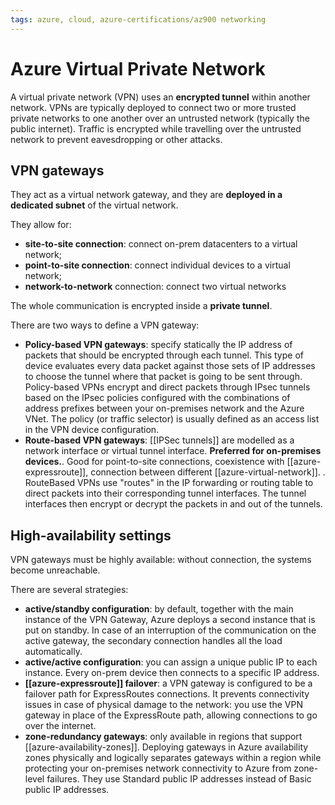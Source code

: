 ```yaml
---
tags: azure, cloud, azure-certifications/az900 networking
---
```


# Azure Virtual Private Network

A virtual private network (VPN) uses an **encrypted tunnel** within another network. VPNs are typically deployed to connect two or more trusted private networks to one another over an untrusted network (typically the public internet). Traffic is encrypted while travelling over the untrusted network to prevent eavesdropping or other attacks.

## VPN gateways

They act as a virtual network gateway, and they are **deployed in a dedicated subnet** of the virtual network.

They allow for:

- **site-to-site connection**: connect on-prem datacenters to a virtual network;
- **point-to-site connection**: connect individual devices to a virtual network;
- **network-to-network** connection: connect two virtual networks

The whole communication is encrypted inside a **private tunnel**.

There are two ways to define a VPN gateway:

- **Policy-based VPN gateways**: specify statically the IP address of packets that should be encrypted through each tunnel. This type of device evaluates every data packet against those sets of IP addresses to choose the tunnel where that packet is going to be sent through. Policy-based VPNs encrypt and direct packets through IPsec tunnels based on the IPsec policies configured with the combinations of address prefixes between your on-premises network and the Azure VNet. The policy (or traffic selector) is usually defined as an access list in the VPN device configuration.
- **Route-based VPN gateways**: [[IPSec tunnels]] are modelled as a network interface or virtual tunnel interface. **Preferred for on-premises devices.**. Good for point-to-site connections, coexistence with [[azure-expressroute]], connection between different [[azure-virtual-network]]. . RouteBased VPNs use "routes" in the IP forwarding or routing table to direct packets into their corresponding tunnel interfaces. The tunnel interfaces then encrypt or decrypt the packets in and out of the tunnels.

## High-availability settings

VPN gateways must be highly available: without connection, the systems become unreachable.

There are several strategies:

- **active/standby configuration**: by default, together with the main instance of the VPN Gateway, Azure deploys a second instance that is put on standby. In case of an interruption of the communication on the active gateway, the secondary connection handles all the load automatically.
- **active/active configuration**: you can assign a unique public IP to each instance. Every on-prem device then connects to a specific IP address.
- **[[azure-expressroute]] failover**: a VPN gateway is configured to be a failover path for ExpressRoutes connections. It prevents connectivity issues in case of physical damage to the network: you use the VPN gateway in place of the ExpressRoute path, allowing connections to go over the internet.
- **zone-redundancy gateways**: only available in regions that support [[azure-availability-zones]].  Deploying gateways in Azure availability zones physically and logically separates gateways within a region while protecting your on-premises network connectivity to Azure from zone-level failures. They use Standard public IP addresses instead of Basic public IP addresses.
